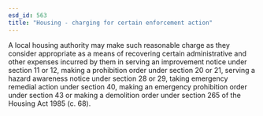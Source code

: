 ```yaml
---
esd_id: 563
title: "Housing - charging for certain enforcement action"
---
```


A local housing authority may make such reasonable charge as they consider appropriate as a means of recovering certain administrative and other expenses incurred by them in serving an improvement notice under section 11 or 12, making a prohibition order under section 20 or 21, serving a hazard awareness notice under section 28 or 29, taking emergency remedial action under section 40, making an emergency prohibition order under section 43 or making a demolition order under section 265 of the Housing Act 1985 (c. 68).

